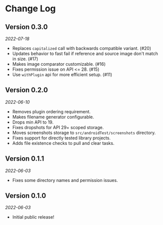 # Change Log

## Version 0.3.0

_2022-07-18_

* Replaces `capitalized` call with backwards compatible variant. (#20)
* Updates behavior to fast fail if reference and source image don't match in size. (#17)
* Makes image comparator customizable. (#16)
* Fixes permission issue on API <= 28. (#15)
* Use `withPlugin` api for more efficient setup. (#11)

## Version 0.2.0

_2022-06-10_

* Removes plugin ordering requirement.
* Makes filename generator configurable.
* Drops min API to 19.
* Fixes dropshots for API 29+ scoped storage.
* Moves screenshots storage to `src/androidTest/screenshots` directory.
* Fixes support for directly tested library projects.
* Adds file existence checks to pull and clear tasks.

## Version 0.1.1

_2022-06-03_

* Fixes some directory names and permission issues.

## Version 0.1.0

_2022-06-03_

* Initial public release!
